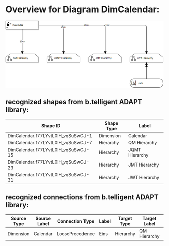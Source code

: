 # Overview for Diagram **DimCalendar**:

![Diagram DimCalendar](../png/DimCalendar.png)
## recognized shapes from b.telligent ADAPT library:

|Shape ID|Shape Type|Label|
|--------|----------|-----|
|DimCalendar.f77LYvtL0lH_vqSuSwCJ-1|Dimension|Calendar|
|DimCalendar.f77LYvtL0lH_vqSuSwCJ-7|Hierarchy|QM Hierarchy|
|DimCalendar.f77LYvtL0lH_vqSuSwCJ-15|Hierarchy|JQMT Hierarchy|
|DimCalendar.f77LYvtL0lH_vqSuSwCJ-23|Hierarchy|JMT Hierarchy|
|DimCalendar.f77LYvtL0lH_vqSuSwCJ-31|Hierarchy|JWT Hierarchy|

## recognized connections from b.telligent ADAPT library:

|Source Type|Source Label|Connection Type|Label|Target Type|Target Label|Connection ID|Source ID|Target ID|
|-----------|------------|---------------|-----|-----------|------------|-------------|---------|---------|
|Dimension|Calendar|LoosePrecedence|Eins|Hierarchy|QM Hierarchy|DimCalendar.f77LYvtL0lH_vqSuSwCJ-39|DimCalendar.f77LYvtL0lH_vqSuSwCJ-1|DimCalendar.f77LYvtL0lH_vqSuSwCJ-7
